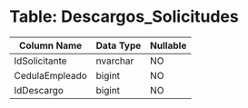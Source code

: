 # Table: Descargos_Solicitudes

| Column Name | Data Type | Nullable |
|-------------|-----------|----------|
| IdSolicitante | nvarchar | NO |
| CedulaEmpleado | bigint | NO |
| IdDescargo | bigint | NO |

